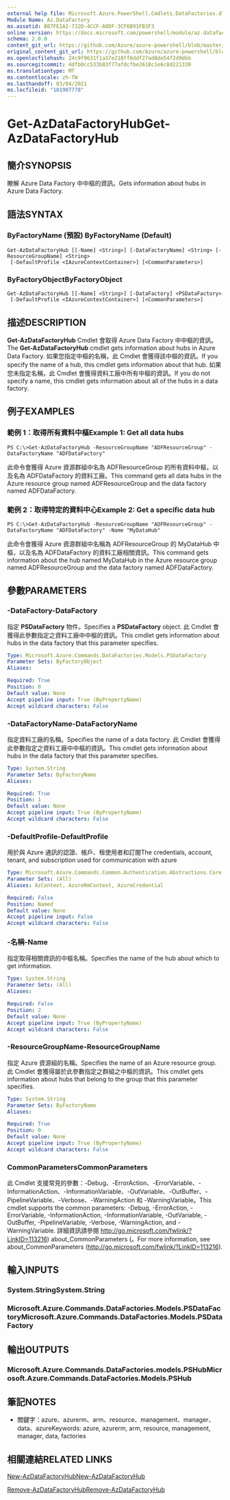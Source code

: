 ```yaml
---
external help file: Microsoft.Azure.PowerShell.Cmdlets.DataFactories.dll-Help.xml
Module Name: Az.DataFactory
ms.assetid: B07FE1A2-732D-4CCF-A0DF-3CF6B91FB3F3
online version: https://docs.microsoft.com/powershell/module/az.datafactory/get-azdatafactoryhub
schema: 2.0.0
content_git_url: https://github.com/Azure/azure-powershell/blob/master/src/DataFactory/DataFactoryV2/help/Get-AzDataFactoryHub.md
original_content_git_url: https://github.com/Azure/azure-powershell/blob/master/src/DataFactory/DataFactoryV2/help/Get-AzDataFactoryHub.md
ms.openlocfilehash: 24c9f9631f1a37e218ff8ddf27ad0de54f2d9dbb
ms.sourcegitcommit: 4dfb0cc533b83f77afdcfbe2618c1e6c8d221330
ms.translationtype: MT
ms.contentlocale: zh-TW
ms.lasthandoff: 03/04/2021
ms.locfileid: "101907778"
---
```

# <span data-ttu-id="e7a4b-101">Get-AzDataFactoryHub</span><span class="sxs-lookup"><span data-stu-id="e7a4b-101">Get-AzDataFactoryHub</span></span>

## <span data-ttu-id="e7a4b-102">簡介</span><span class="sxs-lookup"><span data-stu-id="e7a4b-102">SYNOPSIS</span></span>
<span data-ttu-id="e7a4b-103">瞭解 Azure Data Factory 中中樞的資訊。</span><span class="sxs-lookup"><span data-stu-id="e7a4b-103">Gets information about hubs in Azure Data Factory.</span></span>

## <span data-ttu-id="e7a4b-104">語法</span><span class="sxs-lookup"><span data-stu-id="e7a4b-104">SYNTAX</span></span>

### <span data-ttu-id="e7a4b-105">ByFactoryName (預設) </span><span class="sxs-lookup"><span data-stu-id="e7a4b-105">ByFactoryName (Default)</span></span>
```
Get-AzDataFactoryHub [[-Name] <String>] [-DataFactoryName] <String> [-ResourceGroupName] <String>
 [-DefaultProfile <IAzureContextContainer>] [<CommonParameters>]
```

### <span data-ttu-id="e7a4b-106">ByFactoryObject</span><span class="sxs-lookup"><span data-stu-id="e7a4b-106">ByFactoryObject</span></span>
```
Get-AzDataFactoryHub [[-Name] <String>] [-DataFactory] <PSDataFactory>
 [-DefaultProfile <IAzureContextContainer>] [<CommonParameters>]
```

## <span data-ttu-id="e7a4b-107">描述</span><span class="sxs-lookup"><span data-stu-id="e7a4b-107">DESCRIPTION</span></span>
<span data-ttu-id="e7a4b-108">**Get-AzDataFactoryHub** Cmdlet 會取得 Azure Data Factory 中中樞的資訊。</span><span class="sxs-lookup"><span data-stu-id="e7a4b-108">The **Get-AzDataFactoryHub** cmdlet gets information about hubs in Azure Data Factory.</span></span>
<span data-ttu-id="e7a4b-109">如果您指定中樞的名稱，此 Cmdlet 會獲得該中樞的資訊。</span><span class="sxs-lookup"><span data-stu-id="e7a4b-109">If you specify the name of a hub, this cmdlet gets information about that hub.</span></span>
<span data-ttu-id="e7a4b-110">如果您未指定名稱，此 Cmdlet 會獲得資料工廠中所有中樞的資訊。</span><span class="sxs-lookup"><span data-stu-id="e7a4b-110">If you do not specify a name, this cmdlet gets information about all of the hubs in a data factory.</span></span>

## <span data-ttu-id="e7a4b-111">例子</span><span class="sxs-lookup"><span data-stu-id="e7a4b-111">EXAMPLES</span></span>

### <span data-ttu-id="e7a4b-112">範例 1：取得所有資料中樞</span><span class="sxs-lookup"><span data-stu-id="e7a4b-112">Example 1: Get all data hubs</span></span>
```
PS C:\>Get-AzDataFactoryHub -ResourceGroupName "ADFResourceGroup" -DataFactoryName "ADFDataFactory"
```

<span data-ttu-id="e7a4b-113">此命令會獲得 Azure 資源群組中名為 ADFResourceGroup 的所有資料中樞，以及名為 ADFDataFactory 的資料工廠。</span><span class="sxs-lookup"><span data-stu-id="e7a4b-113">This command gets all data hubs in the Azure resource group named ADFResourceGroup and the data factory named ADFDataFactory.</span></span>

### <span data-ttu-id="e7a4b-114">範例 2：取得特定的資料中心</span><span class="sxs-lookup"><span data-stu-id="e7a4b-114">Example 2: Get a specific data hub</span></span>
```
PS C:\>Get-AzDataFactoryHub -ResourceGroupName "ADFResourceGroup" -DataFactoryName "ADFDataFactory" -Name "MyDataHub"
```

<span data-ttu-id="e7a4b-115">此命令會獲得 Azure 資源群組中名稱為 ADFResourceGroup 的 MyDataHub 中樞，以及名為 ADFDataFactory 的資料工廠相關資訊。</span><span class="sxs-lookup"><span data-stu-id="e7a4b-115">This command gets information about the hub named MyDataHub in the Azure resource group named ADFResourceGroup and the data factory named ADFDataFactory.</span></span>

## <span data-ttu-id="e7a4b-116">參數</span><span class="sxs-lookup"><span data-stu-id="e7a4b-116">PARAMETERS</span></span>

### <span data-ttu-id="e7a4b-117">-DataFactory</span><span class="sxs-lookup"><span data-stu-id="e7a4b-117">-DataFactory</span></span>
<span data-ttu-id="e7a4b-118">指定 **PSDataFactory** 物件。</span><span class="sxs-lookup"><span data-stu-id="e7a4b-118">Specifies a **PSDataFactory** object.</span></span>
<span data-ttu-id="e7a4b-119">此 Cmdlet 會獲得此參數指定之資料工廠中中樞的資訊。</span><span class="sxs-lookup"><span data-stu-id="e7a4b-119">This cmdlet gets information about hubs in the data factory that this parameter specifies.</span></span>

```yaml
Type: Microsoft.Azure.Commands.DataFactories.Models.PSDataFactory
Parameter Sets: ByFactoryObject
Aliases:

Required: True
Position: 0
Default value: None
Accept pipeline input: True (ByPropertyName)
Accept wildcard characters: False
```

### <span data-ttu-id="e7a4b-120">-DataFactoryName</span><span class="sxs-lookup"><span data-stu-id="e7a4b-120">-DataFactoryName</span></span>
<span data-ttu-id="e7a4b-121">指定資料工廠的名稱。</span><span class="sxs-lookup"><span data-stu-id="e7a4b-121">Specifies the name of a data factory.</span></span>
<span data-ttu-id="e7a4b-122">此 Cmdlet 會獲得此參數指定之資料工廠中中樞的資訊。</span><span class="sxs-lookup"><span data-stu-id="e7a4b-122">This cmdlet gets information about hubs in the data factory that this parameter specifies.</span></span>

```yaml
Type: System.String
Parameter Sets: ByFactoryName
Aliases:

Required: True
Position: 1
Default value: None
Accept pipeline input: True (ByPropertyName)
Accept wildcard characters: False
```

### <span data-ttu-id="e7a4b-123">-DefaultProfile</span><span class="sxs-lookup"><span data-stu-id="e7a4b-123">-DefaultProfile</span></span>
<span data-ttu-id="e7a4b-124">用於與 Azure 通訊的認證、帳戶、租使用者和訂閱</span><span class="sxs-lookup"><span data-stu-id="e7a4b-124">The credentials, account, tenant, and subscription used for communication with azure</span></span>

```yaml
Type: Microsoft.Azure.Commands.Common.Authentication.Abstractions.Core.IAzureContextContainer
Parameter Sets: (All)
Aliases: AzContext, AzureRmContext, AzureCredential

Required: False
Position: Named
Default value: None
Accept pipeline input: False
Accept wildcard characters: False
```

### <span data-ttu-id="e7a4b-125">-名稱</span><span class="sxs-lookup"><span data-stu-id="e7a4b-125">-Name</span></span>
<span data-ttu-id="e7a4b-126">指定取得相關資訊的中樞名稱。</span><span class="sxs-lookup"><span data-stu-id="e7a4b-126">Specifies the name of the hub about which to get information.</span></span>

```yaml
Type: System.String
Parameter Sets: (All)
Aliases:

Required: False
Position: 2
Default value: None
Accept pipeline input: True (ByPropertyName)
Accept wildcard characters: False
```

### <span data-ttu-id="e7a4b-127">-ResourceGroupName</span><span class="sxs-lookup"><span data-stu-id="e7a4b-127">-ResourceGroupName</span></span>
<span data-ttu-id="e7a4b-128">指定 Azure 資源組的名稱。</span><span class="sxs-lookup"><span data-stu-id="e7a4b-128">Specifies the name of an Azure resource group.</span></span>
<span data-ttu-id="e7a4b-129">此 Cmdlet 會獲得屬於此參數指定之群組之中樞的資訊。</span><span class="sxs-lookup"><span data-stu-id="e7a4b-129">This cmdlet gets information about hubs that belong to the group that this parameter specifies.</span></span>

```yaml
Type: System.String
Parameter Sets: ByFactoryName
Aliases:

Required: True
Position: 0
Default value: None
Accept pipeline input: True (ByPropertyName)
Accept wildcard characters: False
```

### <span data-ttu-id="e7a4b-130">CommonParameters</span><span class="sxs-lookup"><span data-stu-id="e7a4b-130">CommonParameters</span></span>
<span data-ttu-id="e7a4b-131">此 Cmdlet 支援常見的參數：-Debug、-ErrorAction、-ErrorVariable、-InformationAction、-InformationVariable、-OutVariable、-OutBuffer、-PipelineVariable、-Verbose、-WarningAction 和 -WarningVariable。</span><span class="sxs-lookup"><span data-stu-id="e7a4b-131">This cmdlet supports the common parameters: -Debug, -ErrorAction, -ErrorVariable, -InformationAction, -InformationVariable, -OutVariable, -OutBuffer, -PipelineVariable, -Verbose, -WarningAction, and -WarningVariable.</span></span> <span data-ttu-id="e7a4b-132">詳細資訊請參閱 http://go.microsoft.com/fwlink/?LinkID=113216) about_CommonParameters (。</span><span class="sxs-lookup"><span data-stu-id="e7a4b-132">For more information, see about_CommonParameters (http://go.microsoft.com/fwlink/?LinkID=113216).</span></span>

## <span data-ttu-id="e7a4b-133">輸入</span><span class="sxs-lookup"><span data-stu-id="e7a4b-133">INPUTS</span></span>

### <span data-ttu-id="e7a4b-134">System.String</span><span class="sxs-lookup"><span data-stu-id="e7a4b-134">System.String</span></span>

### <span data-ttu-id="e7a4b-135">Microsoft.Azure.Commands.DataFactories.Models.PSDataFactory</span><span class="sxs-lookup"><span data-stu-id="e7a4b-135">Microsoft.Azure.Commands.DataFactories.Models.PSDataFactory</span></span>

## <span data-ttu-id="e7a4b-136">輸出</span><span class="sxs-lookup"><span data-stu-id="e7a4b-136">OUTPUTS</span></span>

### <span data-ttu-id="e7a4b-137">Microsoft.Azure.Commands.DataFactories.models.PSHub</span><span class="sxs-lookup"><span data-stu-id="e7a4b-137">Microsoft.Azure.Commands.DataFactories.Models.PSHub</span></span>

## <span data-ttu-id="e7a4b-138">筆記</span><span class="sxs-lookup"><span data-stu-id="e7a4b-138">NOTES</span></span>
* <span data-ttu-id="e7a4b-139">關鍵字：azure、azurerm、arm、resource、management、manager、data、azure</span><span class="sxs-lookup"><span data-stu-id="e7a4b-139">Keywords: azure, azurerm, arm, resource, management, manager, data, factories</span></span>

## <span data-ttu-id="e7a4b-140">相關連結</span><span class="sxs-lookup"><span data-stu-id="e7a4b-140">RELATED LINKS</span></span>

[<span data-ttu-id="e7a4b-141">New-AzDataFactoryHub</span><span class="sxs-lookup"><span data-stu-id="e7a4b-141">New-AzDataFactoryHub</span></span>](./New-AzDataFactoryHub.md)

[<span data-ttu-id="e7a4b-142">Remove-AzDataFactoryHub</span><span class="sxs-lookup"><span data-stu-id="e7a4b-142">Remove-AzDataFactoryHub</span></span>](./Remove-AzDataFactoryHub.md)


